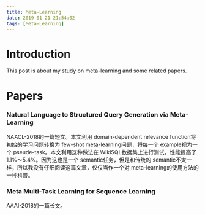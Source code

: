 ```yaml
---
title: Meta-Learning
date: 2019-01-21 21:54:02
tags: [Meta-Learning]
---
```

# Introduction
This post is about my study on meta-learning and some related papers.
<!--more-->
# Papers
### Natural Language to Structured Query Generation via Meta-Learning
NAACL-2018的一篇短文。本文利用 domain-dependent relevance function将初始的学习问题转换为 few-shot meta-learning问题，将每一个 example视为一个 pseude-task。本文利用这种做法在 WikiSQL数据集上进行测试，性能提高了1.1%～5.4%。因为这也是一个 semantic任务，但是和传统的 semantic不太一样，所以我没有仔细阅读这篇文章，仅仅当作一个对 meta-learning的使用方法的一种科普。
### Meta Multi-Task Learning for Sequence Learning
AAAI-2018的一篇长文。

